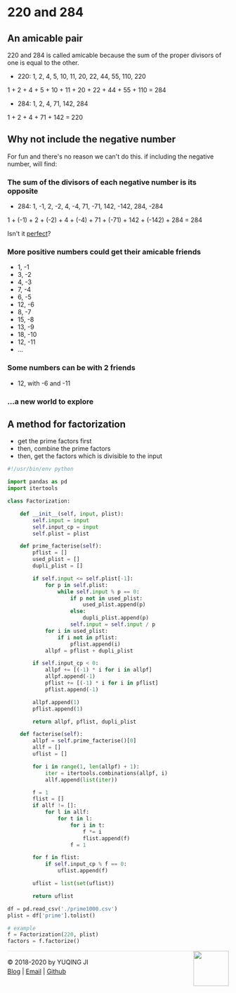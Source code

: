 # 220 and 284

## An amicable pair

220 and 284 is called amicable because the sum of the proper divisors of one is equal to the other.

- 220: 1, 2, 4, 5, 10, 11, 20, 22, 44, 55, 110, 220

1 + 2 + 4 + 5 + 10 + 11 + 20 + 22 + 44 + 55 + 110 = 284

- 284: 1, 2, 4, 71, 142, 284

1 + 2 + 4 + 71 + 142 = 220

## Why not include the negative number

For fun and there's no reason we can't do this. if including the negative number, will find:

### The sum of the divisors of each negative number is its opposite

- 284: 1, -1, 2, -2, 4, -4, 71, -71, 142, -142, 284, -284

1 + (-1) + 2 + (-2) + 4 + (-4) + 71 + (-71) + 142 + (-142) + 284 = 284

Isn't it [perfect]('https://en.wikipedia.org/wiki/Perfect_number')?

### More positive numbers could get their amicable friends

- 1, -1
- 3, -2
- 4, -3
- 7, -4
- 6, -5
- 12, -6
- 8, -7
- 15, -8
- 13, -9
- 18, -10
- 12, -11
- ...

### Some numbers can be with 2 friends

- 12, with -6 and -11

### ...a new world to explore

## A method for factorization

- get the prime factors first
- then, combine the prime factors
- then, get the factors which is divisible to the input

```python
#!/usr/bin/env python

import pandas as pd
import itertools

class Factorization:

    def __init__(self, input, plist):
        self.input = input
        self.input_cp = input
        self.plist = plist

    def prime_facterise(self):
        pflist = []
        used_plist = []
        dupli_plist = []

        if self.input <= self.plist[-1]:
            for p in self.plist:
                while self.input % p == 0:
                    if p not in used_plist:
                        used_plist.append(p)
                    else:
                        dupli_plist.append(p)
                    self.input = self.input / p
            for i in used_plist:
                if i not in pflist:
                    pflist.append(i)
            allpf = pflist + dupli_plist

        if self.input_cp < 0:
            allpf += [(-1) * i for i in allpf]
            allpf.append(-1)
            pflist += [(-1) * i for i in pflist]
            pflist.append(-1)

        allpf.append(1)
        pflist.append(1)

        return allpf, pflist, dupli_plist

    def facterise(self):
        allpf = self.prime_facterise()[0]
        allf = []
        uflist = []

        for i in range(1, len(allpf) + 1):
            iter = itertools.combinations(allpf, i)
            allf.append(list(iter))

        f = 1
        flist = []
        if allf != []:
            for l in allf:
                for t in l:
                    for i in t:
                        f *= i
                        flist.append(f)
                    f = 1

        for f in flist:
            if self.input_cp % f == 0:
                uflist.append(f)

        uflist = list(set(uflist))

        return uflist

df = pd.read_csv('./prime1000.csv')
plist = df['prime'].tolist()

# example
f = Factorization(220, plist)
factors = f.factorize()
```

<div><a href="https://vjyq.github.io/en/about"><img src="https://github.com/vjyq/vjyq.github.io/blob/master/avatar.png?raw=true" style="float:right;width:80px;height:80px"/></a></div><div style="border-top:1px solid #e1e4e8;padding-top:16px"></div>
<div>© 2018-2020 by YUQING JI</div>
<div style="padding-top:0.3em"><a href="https://vjyq.github.io/vjyq.github.io/en/">Blog</a> | <a href="mailto:yuqing.ji@outlook.com">Email</a> | <a href="https://github.com/vjyq">Github</a></div>